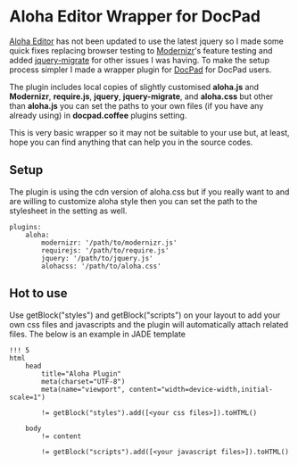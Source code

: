 # Aloha Editor Wrapper for DocPad

[Aloha Editor](http://www.aloha-editor.org/) has not been updated to use the latest jquery so I made some quick fixes replacing browser testing to [Modernizr](http://modernizr.com/)'s feature testing and added [jquery-migrate](https://github.com/jquery/jquery-migrate) for other issues I was having.
To make the setup process simpler I made a wrapper plugin for [DocPad](http://docpad.org/) for DocPad users.

The plugin includes local copies of slightly customised **aloha.js** and **Modernizr**, **require.js**, **jquery**, **jquery-migrate**, and **aloha.css** but other than **aloha.js** you can set the paths to your own files (if you have any already using) in **docpad.coffee** plugins setting.

This is very basic wrapper so it may not be suitable to your use but, at least, hope you can find anything that can help you in the source codes.

## Setup

The plugin is using the cdn version of aloha.css but if you really want to and are willing to customize aloha style then you can set the path to the stylesheet in the setting as well.

    plugins:
    	aloha:
    		modernizr: '/path/to/modernizr.js'
    		requirejs: '/path/to/require.js'
    		jquery: '/path/to/jquery.js'
    		alohacss: '/path/to/aloha.css'

## Hot to use

Use getBlock("styles") and getBlock("scripts") on your layout to add your own css files and javascripts and the plugin will automatically attach related files.
The below is an example in JADE template

    !!! 5
    html
        head
            title="Aloha Plugin"
            meta(charset="UTF-8")
            meta(name="viewport", content="width=device-width,initial-scale=1")
 
            != getBlock("styles").add([<your css files>]).toHTML()
 
        body
            != content
 
            != getBlock("scripts").add([<your javascript files>]).toHTML()
            
